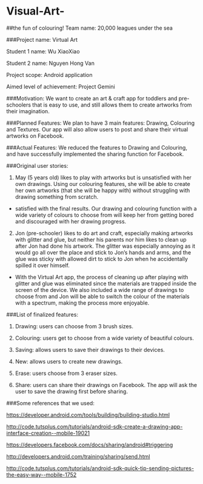 # Visual-Art-
##the fun of colouring!
Team name: 20,000 leagues under the sea

###Project name: Virtual Art

Student 1 name: Wu XiaoXiao 

Student 2 name: Nguyen Hong Van

Project scope: Android application

Aimed level of achievement: Project Gemini

###Motivation: 
We want to create an art & craft app for toddlers and pre-schoolers that is easy to use, and still allows them to create artworks from their imagination.

###Planned Features:
We plan to have 3 main features: Drawing, Colouring and Textures. Our app will also allow users to post and share their virtual artworks on Facebook.

###Actual Features:
We reduced the features to Drawing and Colouring, and have successfully implemented the sharing function for Facebook.

 

###Original user stories:

1. May (5 years old) likes to play with artworks but is unsatisfied with her own drawings. Using our colouring features, she will be able to create her own artworks (that she will be happy with) without struggling with drawing something from scratch.

* satisfied with the final results. Our drawing and colouring function with a wide variety of colours to choose from will keep her from getting bored and discouraged with her drawing progress.

2. Jon (pre-schooler) likes to do art and craft, especially making artworks with glitter and glue, but neither his parents nor him likes to clean up after Jon had done his artwork. The glitter was especially annoying as it would go all over the place and stick to Jon’s hands and arms, and the glue was sticky with allowed dirt to stick to Jon when he accidentally spilled it over himself.

* With the Virtual Art app, the process of cleaning up after playing with glitter and glue was eliminated since the materials are trapped inside the screen of the device. We also included a wide range of drawings to choose from and Jon will be able to switch the colour of the materials with a spectrum, making the process more enjoyable.

###List of finalized features:

1. Drawing: users can choose from 3 brush sizes.

2. Colouring: users get to choose from a wide variety of beautiful colours.

3. Saving: allows users to save their drawings to their devices.

4. New: allows users to create new drawings.

5. Erase: users choose from 3 eraser sizes.

6. Share: users can share their drawings on Facebook. The app will ask the user to save the drawing first before sharing. 

 

###Some references that we used:

https://developer.android.com/tools/building/building-studio.html 

http://code.tutsplus.com/tutorials/android-sdk-create-a-drawing-app-interface-creation--mobile-19021

https://developers.facebook.com/docs/sharing/android#triggering

http://developers.android.com/training/sharing/send.html

http://code.tutsplus.com/tutorials/android-sdk-quick-tip-sending-pictures-the-easy-way--mobile-1752
